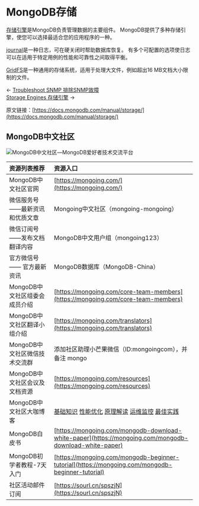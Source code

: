 # MongoDB存储

[存储引擎](https://docs.mongodb.com/manual/core/storage-engines/)是MongoDB负责管理数据的主要组件。 MongoDB提供了多种存储引擎，使您可以选择最适合您的应用程序的一种。

[journal](https://docs.mongodb.com/manual/reference/glossary/#term-journal)是一种日志，可在硬关闭时帮助数据库恢复。 有多个可配置的选项使日志可以在适用于特定用例的性能和可靠性之间取得平衡。

[GridFS](https://docs.mongodb.com/manual/core/gridfs/)是一种通用的存储系统，适用于处理大文件，例如超出16 MB文档大小限制的文件。

← [Troubleshoot SNMP 排除SNMP故障](https://docs.mongodb.com/manual/tutorial/troubleshoot-snmp/)  
[Storage Engines 存储引擎](https://docs.mongodb.com/manual/core/storage-engines/) →

原文链接：[https://docs.mongodb.com/manual/storage/](https://docs.mongodb.com/manual/storage/)

## MongoDB中文社区

![MongoDB&#x4E2D;&#x6587;&#x793E;&#x533A;&#x2014;MongoDB&#x7231;&#x597D;&#x8005;&#x6280;&#x672F;&#x4EA4;&#x6D41;&#x5E73;&#x53F0;](https://mongoing.com/wp-content/uploads/2020/09/6de8a4680ef684d-2.png)

| 资源列表推荐 | 资源入口 |
| :--- | :--- |
| MongoDB中文社区官网 | [https://mongoing.com/](https://mongoing.com/) |
| 微信服务号 ——最新资讯和优质文章 | Mongoing中文社区（mongoing-mongoing） |
| 微信订阅号 ——发布文档翻译内容 | MongoDB中文用户组（mongoing123） |
| 官方微信号 —— 官方最新资讯 | MongoDB数据库（MongoDB-China） |
| MongoDB中文社区组委会成员介绍 | [https://mongoing.com/core-team-members](https://mongoing.com/core-team-members) |
| MongoDB中文社区翻译小组介绍 | [https://mongoing.com/translators](https://mongoing.com/translators) |
| MongoDB中文社区微信技术交流群 | 添加社区助理小芒果微信（ID:mongoingcom），并备注 mongo |
| MongoDB中文社区会议及文档资源 | [https://mongoing.com/resources](https://mongoing.com/resources) |
| MongoDB中文社区大咖博客 | [基础知识](https://mongoing.com/basic-knowledge)  [性能优化](https://mongoing.com/performance-optimization)  [原理解读](https://mongoing.com/interpretation-of-principles)  [运维监控](https://mongoing.com/operation-and-maintenance-monitoring)  [最佳实践](https://mongoing.com/best-practices) |
| MongoDB白皮书 | [https://mongoing.com/mongodb-download-white-paper](https://mongoing.com/mongodb-download-white-paper) |
| MongoDB初学者教程-7天入门 | [https://mongoing.com/mongodb-beginner-tutorial](https://mongoing.com/mongodb-beginner-tutorial) |
| 社区活动邮件订阅 | [https://sourl.cn/spszjN](https://sourl.cn/spszjN) |

